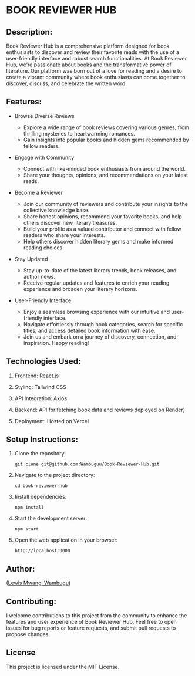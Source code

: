 # BOOK REVIEWER HUB

## Description:

Book Reviewer Hub is a comprehensive platform designed for book enthusiasts to discover and review their favorite reads with the use of a user-friendly interface and robust search functionalities. At Book Reviewer Hub, we're passionate about books and the transformative power of literature. Our platform was born out of a love for reading and a desire to create a vibrant community where book enthusiasts can come together to discover, discuss, and celebrate the written word.

## Features:

- Browse Diverse Reviews
  - Explore a wide range of book reviews covering various genres, from thrilling mysteries to heartwarming romances.
  - Gain insights into popular books and hidden gems recommended by fellow readers.

- Engage with Community
  - Connect with like-minded book enthusiasts from around the world.
  - Share your thoughts, opinions, and recommendations on your latest reads.

- Become a Reviewer
  - Join our community of reviewers and contribute your insights to the collective knowledge base.
  - Share honest opinions, recommend your favorite books, and help others discover new literary treasures.
  - Build your profile as a valued contributor and connect with fellow readers who share your interests.
  - Help others discover hidden literary gems and make informed reading choices.

- Stay Updated
  - Stay up-to-date of the latest literary trends, book releases, and author news.
  - Receive regular updates and features to enrich your reading experience and broaden your literary horizons.

- User-Friendly Interface
  - Enjoy a seamless browsing experience with our intuitive and user-friendly interface.
  - Navigate effortlessly through book categories, search for specific titles, and access detailed book information with ease.
  - Join us and embark on a journey of discovery, connection, and inspiration. Happy reading!

## Technologies Used:

1. Frontend: React.js

2. Styling: Tailwind CSS

3. API Integration: Axios

4. Backend: API for fetching book data and reviews deployed on Render)

5. Deployment: Hosted on Vercel

## Setup Instructions:

1. Clone the repository:

    ```
   git clone git@github.com:Wambuguu/Book-Reviewer-Hub.git
   ```
2. Navigate to the project directory:

   ```
   cd book-reviewer-hub
   ```
3. Install dependencies:

   ```
   npm install
   ```
4. Start the development server:

   ```
   npm start 
   ```
5. Open the web application in your browser:

   ```
   http://localhost:3000
   ```

## Author:
([Lewis Mwangi Wambugu](https://github.com/Wambuguu))


## Contributing:
I welcome contributions to this project from the community to enhance the features and user experience of Book Reviewer Hub. Feel free to open issues for bug reports or feature requests, and submit pull requests to propose changes.

## License
This project is licensed under the MIT License.

